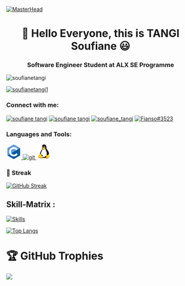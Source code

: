 [![MasterHead](https://user-images.githubusercontent.com/95478989/198955082-6e78ebb5-e1e4-49f9-8d32-6e5af3984dcd.gif)](https://BigGtpoint.io)



<h1 align="center">👋 Hello Everyone, this is TANGI Soufiane 😃</h1>

<h3 align="center">Software Engineer Student at ALX SE Programme</h3>
<p align="left"> <img src="https://komarev.com/ghpvc/?username=soufianetangi&label=Profile%20views&color=0e75b6&style=flat" alt="soufianetangi" /> </p>


<p align="left"> <a href="https://twitter.com/soufianetangi1" target="blank"><img src="https://img.shields.io/twitter/follow/soufianetangi1?logo=twitter&style=for-the-badge" alt="soufianetangi1" /></a> </p>

<h3 align="left">Connect with me:</h3>
<p align="left">

<a href="https://linkedin.com/in/soufiane-tangi-239307237" target="blank"><img align="center" src="https://raw.githubusercontent.com/rahuldkjain/github-profile-readme-generator/master/src/images/icons/Social/linked-in-alt.svg" alt="soufiane tangi" height="30" width="40" /></a>
<a href="https://fb.com/soufiane.tangi.37" target="blank"><img align="center" src="https://raw.githubusercontent.com/rahuldkjain/github-profile-readme-generator/master/src/images/icons/Social/facebook.svg" alt="soufiane tangi" height="30" width="40" /></a>
<a href="https://instagram.com/soufiane_tangi" target="blank"><img align="center" src="https://raw.githubusercontent.com/rahuldkjain/github-profile-readme-generator/master/src/images/icons/Social/instagram.svg" alt="soufiane_tangi" height="30" width="40" /></a>
<a href="https://discord.gg/Fianso#3523" target="blank"><img align="center" src="https://raw.githubusercontent.com/rahuldkjain/github-profile-readme-generator/master/src/images/icons/Social/discord.svg" alt="Fianso#3523" height="30" width="40" /></a>
</p>

<h3 align="left">Languages and Tools:</h3>
<p align="left"> <a href="https://www.cprogramming.com/" target="_blank" rel="noreferrer"> <img src="https://raw.githubusercontent.com/devicons/devicon/master/icons/c/c-original.svg" alt="c" width="40" height="40"/> </a> <a href="https://git-scm.com/" target="_blank" rel="noreferrer"> <img src="https://www.vectorlogo.zone/logos/git-scm/git-scm-icon.svg" alt="git" width="40" height="40"/> </a> <a href="https://www.linux.org/" target="_blank" rel="noreferrer"> <img src="https://raw.githubusercontent.com/devicons/devicon/master/icons/linux/linux-original.svg" alt="linux" width="40" height="40"/> </a> </p>

### 💫 Streak

[![GitHub Streak](https://github-readme-streak-stats.herokuapp.com?user=soufianetangi&theme=dark&border_radius=4.6&mode=weekly)](https://git.io/streak-stats)


## Skill-Matrix :

<a href="https://tryhackme.com/p/soufianetangi">
  <img src="skills.svg" alt="Skills" >
</a>

[![Top Langs](https://github-readme-stats.vercel.app/api/top-langs/?username=soufianetangi)](https://github.com/soufianetangi/soufianetangi)

# 🏆 GitHub Trophies
![](https://github-profile-trophy.vercel.app/?username=soufianetangi&theme=monokai&no-frame=true&no-bg=true&margin-w=4)


